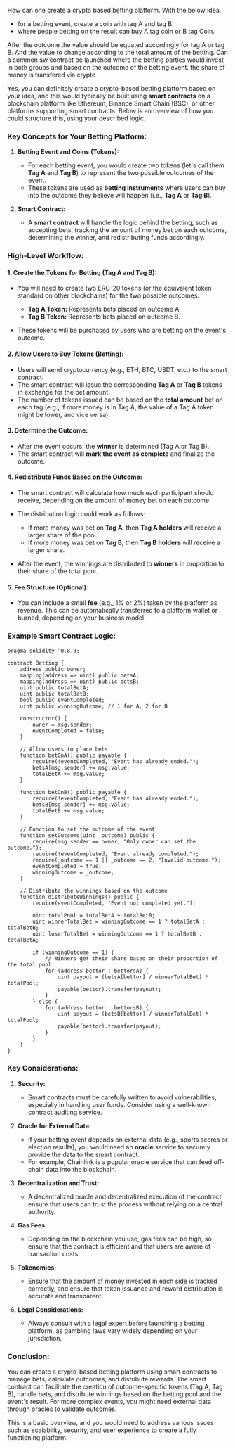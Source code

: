 How can one create a crypto based betting platform. 
With the below idea.
- for a betting event, create a coin  with tag A and tag B.
- where people betting on the result can buy A tag coin or B tag Coin.

After the outcome the value should be equated accordingly for tag A or tag B.
And the value to change according to the total amount of the betting. 
Can a common sw contract be launched where the betting parties would invest in both groups and based on the 
outcome of the betting event. the share of money is transfered via crypto


Yes, you can definitely create a crypto-based betting platform based on your idea, and this would typically 
be built using **smart contracts** on a blockchain platform like Ethereum, Binance Smart Chain (BSC), 
or other platforms supporting smart contracts. Below is an overview of how you could structure this, 
using your described logic.

### Key Concepts for Your Betting Platform:
1. **Betting Event and Coins (Tokens):**

   - For each betting event, you would create two tokens (let's call them **Tag A** and **Tag B**) to
     represent the two possible outcomes of the event.
   - These tokens are used as **betting instruments** where users can buy into the outcome they believe will
     happen (i.e., **Tag A** or **Tag B**).

2. **Smart Contract:**

   - A **smart contract** will handle the logic behind the betting, such as accepting bets, tracking the
     amount of money bet on each outcome, determining the winner, and redistributing funds accordingly.
   
### High-Level Workflow:

#### 1. **Create the Tokens for Betting (Tag A and Tag B):**

   - You will need to create two ERC-20 tokens (or the equivalent token standard on other blockchains) for
     the two possible outcomes.
     - **Tag A Token:** Represents bets placed on outcome A.
     - **Tag B Token:** Represents bets placed on outcome B.

   - These tokens will be purchased by users who are betting on the event's outcome.

#### 2. **Allow Users to Buy Tokens (Betting):**

   - Users will send cryptocurrency (e.g., ETH, BTC, USDT, etc.) to the smart contract.
   - The smart contract will issue the corresponding **Tag A** or **Tag B** tokens in exchange for the bet 
     amount.
   - The number of tokens issued can be based on the **total amount** bet on each tag (e.g., if more money 
     is in Tag A, the value of a Tag A token might be lower, and vice versa).

#### 3. **Determine the Outcome:**

   - After the event occurs, the **winner** is determined (Tag A or Tag B).
   - The smart contract will **mark the event as complete** and finalize the outcome.

#### 4. **Redistribute Funds Based on the Outcome:**

   - The smart contract will calculate how much each participant should receive, depending on the amount of 
     money bet on each outcome.
   - The distribution logic could work as follows:
     - If more money was bet on **Tag A**, then **Tag A holders** will receive a larger share of the pool.
     - If more money was bet on **Tag B**, then **Tag B holders** will receive a larger share.

   - After the event, the winnings are distributed to **winners** in proportion to their share of the total
     pool.

#### 5. **Fee Structure (Optional):**

   - You can include a small **fee** (e.g., 1% or 2%) taken by the platform as revenue. 
     This can be automatically transferred to a platform wallet or burned, depending on your business model.

### Example Smart Contract Logic:
```solidity
pragma solidity ^0.8.0;

contract Betting {
    address public owner;
    mapping(address => uint) public betsA;
    mapping(address => uint) public betsB;
    uint public totalBetA;
    uint public totalBetB;
    bool public eventCompleted;
    uint public winningOutcome; // 1 for A, 2 for B

    constructor() {
        owner = msg.sender;
        eventCompleted = false;
    }

    // Allow users to place bets
    function betOnA() public payable {
        require(!eventCompleted, "Event has already ended.");
        betsA[msg.sender] += msg.value;
        totalBetA += msg.value;
    }

    function betOnB() public payable {
        require(!eventCompleted, "Event has already ended.");
        betsB[msg.sender] += msg.value;
        totalBetB += msg.value;
    }

    // Function to set the outcome of the event
    function setOutcome(uint _outcome) public {
        require(msg.sender == owner, "Only owner can set the outcome.");
        require(!eventCompleted, "Event already completed.");
        require(_outcome == 1 || _outcome == 2, "Invalid outcome.");
        eventCompleted = true;
        winningOutcome = _outcome;
    }

    // Distribute the winnings based on the outcome
    function distributeWinnings() public {
        require(eventCompleted, "Event not completed yet.");
        
        uint totalPool = totalBetA + totalBetB;
        uint winnerTotalBet = winningOutcome == 1 ? totalBetA : totalBetB;
        uint loserTotalBet = winningOutcome == 1 ? totalBetB : totalBetA;

        if (winningOutcome == 1) {
            // Winners get their share based on their proportion of the total pool
            for (address bettor : bettorsA) {
                uint payout = (betsA[bettor] / winnerTotalBet) * totalPool;
                payable(bettor).transfer(payout);
            }
        } else {
            for (address bettor : bettorsB) {
                uint payout = (betsB[bettor] / winnerTotalBet) * totalPool;
                payable(bettor).transfer(payout);
            }
        }
    }
}
```

### Key Considerations:
1. **Security:**
   - Smart contracts must be carefully written to avoid vulnerabilities, especially in handling user funds.
     Consider using a well-known contract auditing service.

2. **Oracle for External Data:**
   - If your betting event depends on external data (e.g., sports scores or election results), you would 
     need an **oracle** service to securely provide the data to the smart contract.
   - For example, Chainlink is a popular oracle service that can feed off-chain data into the blockchain.

3. **Decentralization and Trust:**
   - A decentralized oracle and decentralized execution of the contract ensure that users can trust the 
     process without relying on a central authority.

4. **Gas Fees:**
   - Depending on the blockchain you use, gas fees can be high, so ensure that the contract is efficient 
     and that users are aware of transaction costs.

5. **Tokenomics:**
   - Ensure that the amount of money invested in each side is tracked correctly, and ensure that token 
     issuance and reward distribution is accurate and transparent.

6. **Legal Considerations:**
   - Always consult with a legal expert before launching a betting platform, as gambling laws vary widely 
     depending on your jurisdiction.

### Conclusion:
You can create a crypto-based betting platform using smart contracts to manage bets, calculate outcomes, 
and distribute rewards. 
The smart contract can facilitate the creation of outcome-specific tokens (Tag A, Tag B), handle bets, and 
distribute winnings based on the betting pool and the event's result. For more complex events, you might 
need external data through oracles to validate outcomes. 

This is a basic overview, and you would need to address various issues such as scalability, security, and 
user experience to create a fully functioning platform.
